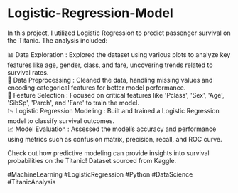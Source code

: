 # Logistic-Regression-Model

In this project, I utilized Logistic Regression to predict passenger survival on the Titanic. The analysis included:

📊 Data Exploration : Explored the dataset using various plots to analyze key features like age, gender, class, and fare, uncovering trends related to survival rates.  
🧹 Data Preprocessing : Cleaned the data, handling missing values and encoding categorical features for better model performance.  
🔀 Feature Selection : Focused on critical features like 'Pclass', 'Sex', 'Age', 'SibSp', 'Parch', and 'Fare' to train the model.  
📉 Logistic Regression Modeling : Built and trained a Logistic Regression model to classify survival outcomes.  
📈 Model Evaluation : Assessed the model’s accuracy and performance using metrics such as confusion matrix, precision, recall, and ROC curve.  

Check out how predictive modeling can provide insights into survival probabilities on the Titanic! Dataset sourced from Kaggle.

#MachineLearning #LogisticRegression #Python #DataScience #TitanicAnalysis 
